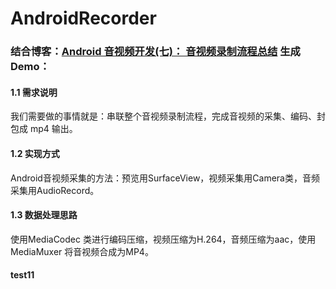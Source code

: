 # AndroidRecorder

### 结合博客：[Android 音视频开发(七)： 音视频录制流程总结](http://www.cnblogs.com/renhui/p/7520690.html) 生成Demo：

#### 1.1 需求说明
我们需要做的事情就是：串联整个音视频录制流程，完成音视频的采集、编码、封包成 mp4 输出。

#### 1.2 实现方式
Android音视频采集的方法：预览用SurfaceView，视频采集用Camera类，音频采集用AudioRecord。

#### 1.3 数据处理思路
使用MediaCodec 类进行编码压缩，视频压缩为H.264，音频压缩为aac，使用MediaMuxer 将音视频合成为MP4。



#### test11
